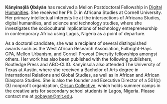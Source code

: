 **Kányinsọ́lá Ọbáyàn** has received a Mellon Postdoctoral Fellowship in [Digital Humanities](https://digitalhumanities.mit.edu/). She received her Ph.D. in Africana Studies at Cornell University. Her primary intellectual interests lie at the intersections of Africana Studies, digital humanities, and science and technology studies, where she investigates the sociocultural implications of technology entrepreneurship in contemporary Africa using Lagos, Nigeria as a point of departure. 

As a doctoral candidate, she was a recipient of several distinguished awards such as the West African Research Association, Fulbright-Hays GPA, Mellon Urbanism, and Cornell Provost Diversity fellowships amongst others. Her work has also been published with the following publishers, Routledge Press and ABC-CLIO. Kanyinsola also attended The University of Texas at Austin, where she received a Bachelor of Arts degree in International Relations and Global Studies, as well as in African and African Diaspora Studies. She is also the founder and Executive Director of a 501(c)(3) nonprofit organization, [Orisun Collective](https://orisunco.org/), which holds summer camps in the creative arts for secondary school students in Lagos, Nigeria. 
Please contact me at oobayan@mit.edu.

